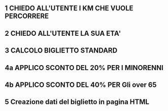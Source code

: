 ## 1 CHIEDO ALL'UTENTE I KM CHE VUOLE PERCORRERE

## 2 CHIEDO ALL'UTENTE LA SUA ETA'

## 3 CALCOLO BIGLIETTO STANDARD

## 4a APPLICO SCONTO DEL 20% PER I MINORENNI

## 4b APPLICO SCONTO DEL 40% PER Gli over 65

## 5 Creazione dati del biglietto in pagina HTML


